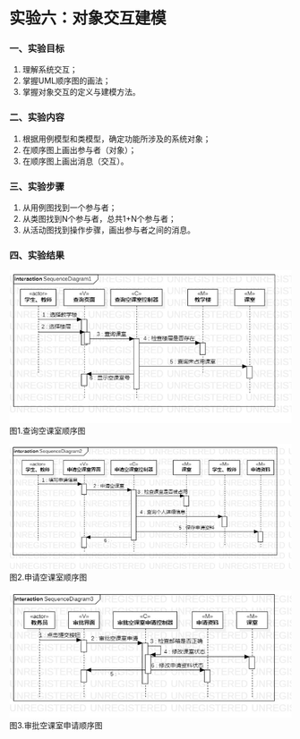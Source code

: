 # 实验六：对象交互建模

 ### 一、实验目标
1. 理解系统交互；  
2. 掌握UML顺序图的画法；  
3. 掌握对象交互的定义与建模方法。  

 ### 二、实验内容
1. 根据用例模型和类模型，确定功能所涉及的系统对象；  
2. 在顺序图上画出参与者（对象）；  
3. 在顺序图上画出消息（交互）。  

  ### 三、实验步骤
1. 从用例图找到一个参与者；
2. 从类图找到N个参与者，总共1+N个参与者；
3. 从活动图找到操作步骤，画出参与者之间的消息。

 ### 四、实验结果

   ![查询空课室的顺序图](./查询空课室的顺序图.jpg)  
   图1.查询空课室顺序图

   ![申请空课室的顺序图](./申请空课室的顺序图.jpg)  
   图2.申请空课室顺序图  
   
   ![审批空课室申请的顺序图](./审批空课室申请的顺序图.jpg)  
   图3.审批空课室申请顺序图
